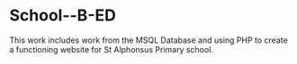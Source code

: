 # School--B-ED
This work includes work from the MSQL Database and using PHP to create a functioning website for St Alphonsus Primary school.
